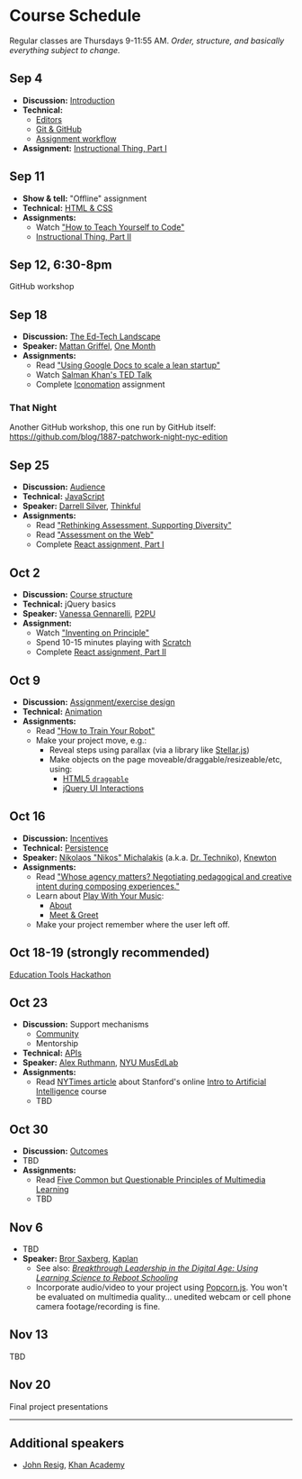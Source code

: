 # Course Schedule

Regular classes are Thursdays 9-11:55 AM. *Order, structure, and basically everything subject to change.*

## Sep 4

* **Discussion:** [Introduction](topics/introduction.md)
* **Technical:**
    * [Editors](topics/editors.md)
    * [Git & GitHub](topics/github.md)
    * [Assignment workflow](workflow.md)
* **Assignment:** [Instructional Thing, Part I](https://github.com/bfl-itp/instructional/#part-i)

## Sep 11

* **Show & tell:** "Offline" assignment
* **Technical:** [HTML & CSS](topics/html.md)
* **Assignments:**
    * Watch ["How to Teach Yourself to Code"](https://www.youtube.com/watch?v=T0qAjgQFR4c)
    * [Instructional Thing, Part II](https://github.com/bfl-itp/instructional/#part-ii)

## Sep 12, 6:30-8pm

GitHub workshop

## Sep 18

* **Discussion:** [The Ed-Tech Landscape](topics/landscape.md)
* **Speaker:** [Mattan Griffel](http://about.me/mattangriffel), [One Month](https://onemonth.com/)
* **Assignments:**
    * Read ["Using Google Docs to scale a lean startup"](http://pando.com/2013/08/05/using-google-docs-to-scale-a-lean-startup/)
    * Watch [Salman Khan's TED Talk](http://www.ted.com/talks/salman_khan_let_s_use_video_to_reinvent_education)
    * Complete [Iconomation](https://github.com/bfl-itp/iconomation) assignment

### That Night

Another GitHub workshop, this one run by GitHub itself: https://github.com/blog/1887-patchwork-night-nyc-edition

## Sep 25

* **Discussion:** [Audience](topics/audience.md)
* **Technical:** [JavaScript](topics/javascript.md)
* **Speaker:** [Darrell Silver](http://darrellsilver.com/), [Thinkful](http://www.thinkful.com/)
* **Assignments:**
    * Read ["Rethinking Assessment, Supporting Diversity"](http://reports.p2pu.org/rethinking-assessment/)
    * Read ["Assessment on the Web"](http://reports.p2pu.org/assessment-on-the-web/part-1/)
    * Complete [React assignment, Part I](https://github.com/bfl-itp/react)

## Oct 2

* **Discussion:** [Course structure](topics/course_structure.md)
* **Technical:** jQuery basics
* **Speaker:** [Vanessa Gennarelli](http://mozzadrella.me/), [P2PU](https://p2pu.org/)
* **Assignment:**
    * Watch ["Inventing on Principle"](https://vimeo.com/36579366)
    * Spend 10-15 minutes playing with [Scratch](http://scratch.mit.edu/projects/editor/?tip_bar=getStarted)
    * Complete [React assignment, Part II](https://github.com/bfl-itp/react#part-ii)

## Oct 9

* **Discussion:** [Assignment/exercise design](assignment_design.md)
* **Technical:** [Animation](topics/animation.md)
* **Assignments:**
    * Read ["How to Train Your Robot"](http://drtechniko.com/2012/04/09/how-to-train-your-robot/)
    * Make your project move, e.g.:
        * Reveal steps using parallax (via a library like [Stellar.js](http://markdalgleish.com/projects/stellar.js/))
        * Make objects on the page moveable/draggable/resizeable/etc, using:
            * [HTML5 `draggable`](http://www.html5rocks.com/en/tutorials/dnd/basics/)
            * [jQuery UI Interactions](http://api.jqueryui.com/category/interactions/)

## Oct 16

* **Discussion:** [Incentives](topics/incentives.md)
* **Technical:** [Persistence](topics/persistence.md)
* **Speaker:** [Nikolaos "Nikos" Michalakis](http://www.linkedin.com/pub/nikolaos-michalakis/1/40b/3b0) (a.k.a. [Dr. Techniko](http://drtechniko.com/)), [Knewton](http://www.knewton.com/)
* **Assignments:**
    * Read ["Whose agency matters? Negotiating pedagogical and creative intent during composing experiences."](http://www.mendeley.com/download/public/6244093/4517967961/9728fd1316197329a5e9e5dbd2dc3f78ae11cd7a/dl.pdf)
    * Learn about [Play With Your Music](http://www.playwithyourmusic.org/):
        * [About](http://www.playwithyourmusic.org/about/)
        * [Meet & Greet](http://community.playwithyourmusic.org/category/meet)
    * Make your project remember where the user left off.

## Oct 18-19 (strongly recommended)

[Education Tools Hackathon](http://edhacks.org/)

## Oct 23

* **Discussion:** Support mechanisms
    * [Community](topics/community.md)
    * Mentorship
* **Technical:** [APIs](topics/apis.md)
* **Speaker:** [Alex Ruthmann](http://www.alexruthmann.com/), [NYU MusEdLab](http://www.experiencingaudio.org/)
* **Assignments:**
    * Read [NYTimes article](http://www.nytimes.com/2011/08/16/science/16stanford.html) about Stanford's online [Intro to Artificial Intelligence](https://www.udacity.com/course/cs271) course
    * TBD

## Oct 30

* **Discussion:** [Outcomes](topics/outcomes.md)
* TBD
* **Assignments:**
    * Read [Five Common but Questionable Principles of Multimedia Learning](http://www.cogtech.usc.edu/publications/clark_five_common.pdf)
    * TBD

## Nov 6

* TBD
* **Speaker:** [Bror Saxberg](http://brorsblog.typepad.com/), [Kaplan](http://www.kaplan.com/)
    * See also: [*Breakthrough Leadership in the Digital Age: Using Learning Science to Reboot Schooling*](http://www.amazon.com/dp/1452255490/)
    * Incorporate audio/video to your project using [Popcorn.js](http://popcornjs.org). You won't be evaluated on multimedia quality... unedited webcam or cell phone camera footage/recording is fine.

## Nov 13

TBD

## Nov 20

Final project presentations

---

## Additional speakers

* [John Resig](http://ejohn.org/), [Khan Academy](https://www.khanacademy.org/)
